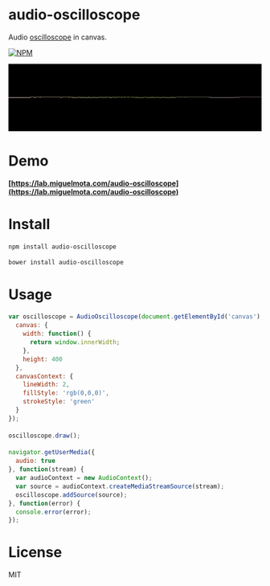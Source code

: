 # audio-oscilloscope

Audio [oscilloscope](http://en.wikipedia.org/wiki/Oscilloscope) in canvas.

[![NPM](https://nodei.co/npm/audio-oscilloscope.png)](https://nodei.co/npm/audio-oscilloscope)

<img src="https://raw.githubusercontent.com/miguelmota/audio-oscilloscope/master/screenshot.gif" width="600" />

# Demo

**[https://lab.miguelmota.com/audio-oscilloscope](https://lab.miguelmota.com/audio-oscilloscope)**

# Install

```bash
npm install audio-oscilloscope
```

```bash
bower install audio-oscilloscope
```

# Usage

```javascript
var oscilloscope = AudioOscilloscope(document.getElementById('canvas'), {
  canvas: {
    width: function() {
      return window.innerWidth;
    },
    height: 400
  },
  canvasContext: {
    lineWidth: 2,
    fillStyle: 'rgb(0,0,0)',
    strokeStyle: 'green'
  }
});

oscilloscope.draw();

navigator.getUserMedia({
  audio: true
}, function(stream) {
  var audioContext = new AudioContext();
  var source = audioContext.createMediaStreamSource(stream);
  oscilloscope.addSource(source);
}, function(error) {
  console.error(error);
});
```

# License

MIT
